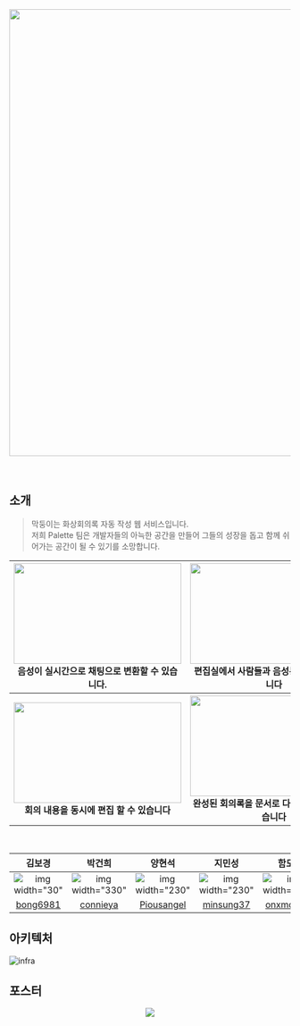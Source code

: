 <div align="center">
  <img src="https://user-images.githubusercontent.com/70103130/183700606-a925c900-034c-4624-927d-f071818b8317.png" width="800">  
  <br>
  <br><br>
</div>


## 소개

> 막둥이는 화상회의록 자동 작성 웹 서비스입니다.   
> 저희 Palette 팀은 개발자들의 아늑한 공간을 만들어 그들의 성장을 돕고 함께 쉬어가는 공간이 될 수 있기를 소망합니다. 

<div align="center">
<table>
<thead>
  <tr>
    <th>
      <div>
        <img src="https://user-images.githubusercontent.com/70103130/183704737-21032649-0a3d-492b-9f69-e01062a671a6.gif" width="300" height="180">
      </div>
      음성이 실시간으로 채팅으로 변환할 수 있습니다.
    </th>
    <th>
      <div>
        <img src="https://user-images.githubusercontent.com/70103130/183706777-3b66bb7a-a0c3-4613-9578-21ec257288d5.gif" width="300" height="180">
      </div>
      편집실에서 사람들과 음성통화를 할 수 있습니다
    </th>
  </tr>
</thead>
  <tr>
    <th>
      <div>
        <img src="https://user-images.githubusercontent.com/70103130/183706955-ab534be4-199a-4d24-b8ad-37b5dbb662c2.gif" width="300" height="180">
      </div>
      회의 내용을 동시에 편집 할 수 있습니다
    </th>
    <th>
      <div>
       <img src="https://user-images.githubusercontent.com/70103130/183707112-46d8891c-bd29-40bd-bd6b-261a26135039.gif" width="300" height="180">
      </div>
       완성된 회의록을 문서로 다운로드 받을 수 있습니다
    </th>
  </tr>
</tbody>
</table>

<br/>


| 김보경 | 박건희 | 양현석 | 지민성 | 함도영 |
|:--------:|:--------:|:--------:|:--------:|:--------:|
| ![img width="30"](https://user-images.githubusercontent.com/70103130/183710277-dade0562-ede6-49f7-98a5-d4038c67f649.png) | ![img width="330"](https://user-images.githubusercontent.com/70103130/183710286-b8e7600e-e0ee-40c3-b2a1-56a4176bb9c9.png)|![img width="230"](https://user-images.githubusercontent.com/70103130/183709669-08ab34ee-c2c0-4a84-a565-354c88a28619.png) |![img width="230"](https://user-images.githubusercontent.com/70103130/183710534-9be84f34-6ff4-4854-85bd-c81aa6e4c73a.png) |![img width="230"](https://user-images.githubusercontent.com/70103130/183710879-0606c13d-37ef-450a-8b68-9c5b513fa24b.png) |
| [bong6981](https://github.com/bong6981) |[connieya](https://github.com/connieya)|[Piousangel](https://github.com/Piousangel)|[minsung37](https://github.com/minsung37) | [onxmoreplz](https://github.com/onxmoreplz) |
 
  </div>



## 아키텍처
![infra](https://user-images.githubusercontent.com/70103130/183704016-48b5712f-1fdd-4262-8b2d-86d1f7dd8647.png)
## 포스터
<div align="center">
  <img src="https://user-images.githubusercontent.com/70103130/183706421-aefc3283-f4fe-4223-9286-20bb279172a5.jpg"> 

